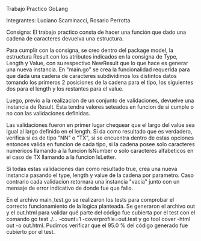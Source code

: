 Trabajo Practico GoLang

Integrantes: Luciano Scaminacci, Rosario Perrotta

Consigna: El trabajo practico consta de hacer una función que dado una cadena de caracteres devuelva una estructura. 

Para cumplir con la consigna, se creo dentro del package model, la estructura Result con los atributos indicados en la consigna de Type, Length y Value, con su respectivo NewResult que lo que hace es generar una nueva instancia. 
En "main.go" se crea la funcionalidad requerida para que dada una cadena de caracteres subdividimos los distintos datos tomando los primeros 2 posiciones de la cadena para el tipo, los siguientes dos para el length y los restantes para el value. 

Luego, previo a la realizacion de un conjunto de validaciones, devuelve una instancia de Result. Esta tendra valores seteados en funcion de si cumple o no con las validaciones definidas. 

Las validaciones fueron en primer lugar chequear que el largo del value sea igual al largo definido en el length. Si da como resultado que es verdadero, verifica si es de tipo "NN" o "TX", si se encuentra dentro de estas opciones entonces valida en funcion de cada tipo, si la cadena posee solo caracteres numericos llamando a la funcion IsNumber o solo caracteres alfabeticos en el caso de TX llamando a la funcion IsLetter. 

Si todas estas validaciones dan como resultado true, crea una nueva instancia pasando el type, length y value de la cadena por parametro. Caso contrario cada validacion retornara una instancia "vacia" junto con un mensaje de error indicativo de donde fue que fallo.

En el archivo main_test.go se realizaron los tests para comprobar el correcto funcionamiento de la logica planteada. Se generaron el archivo out y el out.html para validar qué parte del código fue cubierta por el test con el comando go test ./... -count=1 -coverprofile=out.test y go tool cover -html out -o out.html. 
Pudimos verificar que el 95.0 % del código generado fue cubierto por el test.